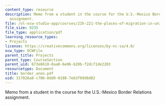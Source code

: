 ```yaml
---
content_type: resource
description: Memo from a student in the course for the U.S.-Mexico Border Relations
  assignment.
file: /ol-ocw-studio-app/courses/21h-221-the-places-of-migration-in-united-states-history-fall-2006/317826a8c7068dd001887eb3f69d6d82_border_anon.pdf
file_size: 9235
file_type: application/pdf
learning_resource_types:
- Projects
license: https://creativecommons.org/licenses/by-nc-sa/4.0/
ocw_type: OCWFile
parent_title: Projects
parent_type: CourseSection
parent_uid: 673e8610-0aa0-6e06-b20b-f2dc71de2203
resourcetype: Document
title: border_anon.pdf
uid: 317826a8-c706-8dd0-0188-7eb3f69d6d82
---
```

Memo from a student in the course for the U.S.-Mexico Border Relations assignment.